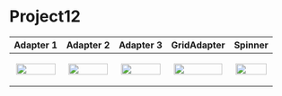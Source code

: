 # Project12


|Adapter 1|Adapter 2|Adapter 3|GridAdapter|Spinner|
|---|---|---|---|---|
|<p align="center"><img src = "https://user-images.githubusercontent.com/97438155/225875242-fe68968a-4907-4398-bc54-699451424120.png" width="95%" height="95%"></p>|<p align="center"><img src = "https://user-images.githubusercontent.com/97438155/225875254-af2fec2c-f900-4c7d-9fae-1ba26a325a2d.png" width="95%" height="95%"></p>|<p align="center"><img src = "https://user-images.githubusercontent.com/97438155/225875256-da6c87fb-481a-46b3-ab36-8990e04b1ae7.png" width="95%" height="95%"></p>|<p align="center"><img src = "https://user-images.githubusercontent.com/97438155/225875267-5798eea9-0730-4c17-b377-dd3387f944a2.png" width="95%" height="95%"></p>|<p align="center"><img src = "https://user-images.githubusercontent.com/97438155/225875285-2e6c4b03-5e55-493d-b875-634dcedf6914.png" width="95%" height="95%"></p>|
